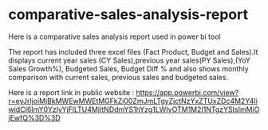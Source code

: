 # comparative-sales-analysis-report
Here is a comparative sales analysis report used in power bi tool

The report has included three excel files (Fact Product, Budget and Sales).It displays current year sales (CY Sales),previous year sales(PY Sales),(YoY Sales Growth%), Budgeted Sales, Budget Diff % and also shows monthly comparison with current sales, previous sales and budgeted sales.

Here is a report link in public website : https://app.powerbi.com/view?r=eyJrIjoiMjBkMWEwMWEtMGFkZi00ZmJmLTgyZjctNzYxZTUxZDc4M2Y4IiwidCI6ImY0YzIyYjFlLTU4MjItNDdmYS1hYzg1LWIyOTM1M2I1NTgzYSIsImMiOjEwfQ%3D%3D
